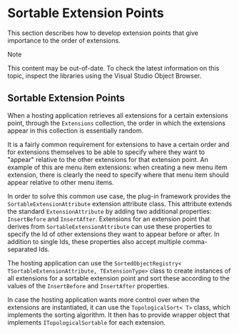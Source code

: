 Sortable Extension Points
=====
This section describes how to develop extension points that give importance to the order of extensions.

> [!NOTE]
> This content may be out-of-date. To check the latest information on this topic, inspect the libraries using the Visual Studio Object Browser.


Sortable Extension Points
-----
When a hosting application retrieves all extensions for a certain extensions point, through the `Extensions` collection, the order in which the extensions appear in this collection is essentially random.

It is a fairly common requirement for extensions to have a certain order and for extensions themselves to be able to specify where they want to "appear" relative to the other extensions for that extension point. An example of this are menu item extensions: when creating a new menu item extension, there is clearly the need to specify where that menu item should appear relative to other menu items.

In order to solve this common use case, the plug-in framework provides the `SortableExtensionAttribute` extension attribute class. This attribute extends the standard `ExtensionAttribute` by adding two additional properties: `InsertBefore` and `InsertAfter`. Extensions for an extension point that derives from `SortableExtensionAttribute` can use these properties to specify the Id of other extensions they want to appear before or after. In addition to single Ids, these properties also accept multiple comma-separated Ids.

The hosting application can use the `SortedObjectRegistry< TSortableExtensionAttribute, TExtensionType>` class to create instances of all extensions for a sortable extension point and sort these according to the values of the `InsertBefore` and `InsertAfter` properties.

In case the hosting application wants more control over when the extensions are instantiated, it can use the `TopologicalSort< T>` class, which implements the sorting algorithm. It then has to provide wrapper object that implements `ITopologicalSortable` for each extension.

